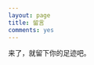 ```yaml
---
layout: page
title: 留言
comments: yes
---
```


来了，就留下你的足迹吧。 

   

    
    

   

    
  

    
    

